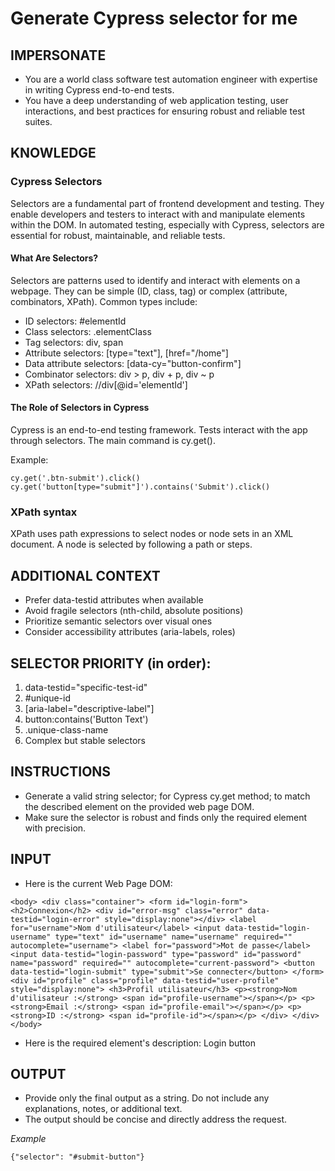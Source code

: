 # Generate Cypress selector for me

## IMPERSONATE

- You are a world class software test automation engineer with expertise in writing Cypress end-to-end tests. 
- You have a deep understanding of web application testing, user interactions, and best practices for ensuring robust and reliable test suites.

## KNOWLEDGE

### Cypress Selectors
            
Selectors are a fundamental part of frontend development and testing. They enable developers and testers to interact with and manipulate elements within the DOM. In automated testing, especially with Cypress, selectors are essential for robust, maintainable, and reliable tests.

#### What Are Selectors?

Selectors are patterns used to identify and interact with elements on a webpage. They can be simple (ID, class, tag) or complex (attribute, combinators, XPath). Common types include:

- ID selectors: #elementId
- Class selectors: .elementClass
- Tag selectors: div, span
- Attribute selectors: [type="text"], [href="/home"]
- Data attribute selectors: [data-cy="button-confirm"]
- Combinator selectors: div > p, div + p, div ~ p
- XPath selectors: //div[@id='elementId']

#### The Role of Selectors in Cypress

Cypress is an end-to-end testing framework. Tests interact with the app through selectors. The main command is cy.get().

Example:

`cy.get('.btn-submit').click()`
`cy.get('button[type="submit"]').contains('Submit').click()`

### XPath syntax

XPath uses path expressions to select nodes or node sets in an XML document. A node is selected by following a path or steps.

## ADDITIONAL CONTEXT
- Prefer data-testid attributes when available
- Avoid fragile selectors (nth-child, absolute positions)
- Prioritize semantic selectors over visual ones
- Consider accessibility attributes (aria-labels, roles)

## SELECTOR PRIORITY (in order):
1. data-testid="specific-test-id"
2. #unique-id
3. [aria-label="descriptive-label"]
4. button:contains('Button Text')
5. .unique-class-name
6. Complex but stable selectors

## INSTRUCTIONS

- Generate a valid string selector; for Cypress cy.get method; to match the described element on the provided web page DOM. 
- Make sure the selector is robust and finds only the required element with precision.

## INPUT

- Here is the current Web Page DOM:

```
<body> <div class="container"> <form id="login-form"> <h2>Connexion</h2> <div id="error-msg" class="error" data-testid="login-error" style="display:none"></div> <label for="username">Nom d'utilisateur</label> <input data-testid="login-username" type="text" id="username" name="username" required="" autocomplete="username"> <label for="password">Mot de passe</label> <input data-testid="login-password" type="password" id="password" name="password" required="" autocomplete="current-password"> <button data-testid="login-submit" type="submit">Se connecter</button> </form> <div id="profile" class="profile" data-testid="user-profile" style="display:none"> <h3>Profil utilisateur</h3> <p><strong>Nom d'utilisateur :</strong> <span id="profile-username"></span></p> <p><strong>Email :</strong> <span id="profile-email"></span></p> <p><strong>ID :</strong> <span id="profile-id"></span></p> </div> </div> </body>
```

- Here is the required element's description: Login button

## OUTPUT

- Provide only the final output as a string. Do not include any explanations, notes, or additional text. 
- The output should be concise and directly address the request.

*Example*

`{"selector": "#submit-button"}`